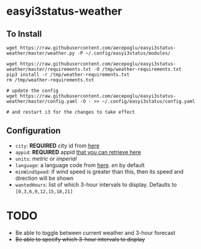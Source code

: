 # easyi3status-weather

## To Install

    wget https://raw.githubusercontent.com/aecepoglu/easyi3status-weather/master/weather.py -P ~/.config/easyi3status/modules/
    
    wget https://raw.githubusercontent.com/aecepoglu/easyi3status-weather/master/requirements.txt -O /tmp/weather-requirements.txt
    pip3 install -r /tmp/weather-requirements.txt
    rm /tmp/weather-requirements.txt
    
    # update the config
    wget https://raw.githubusercontent.com/aecepoglu/easyi3status-weather/master/config.yaml -O - >> ~/.config/easyi3status/config.yaml
    
    # and restart i3 for the changes to take effect


## Configuration

* `city`: **REQUIRED** city id from [here](http://openweathermap.org/help/city_list.txt)
* `appid`: **REQUIRED** appid [that you can retrieve here](http://openweathermap.org/appid)
* `units`: *metric* or *imperial*
* `language`: a language code from [here](http://openweathermap.org/forecast5#multi). *en* by default
* `minWindSpeed`: if wind speed is greater than this, then its speed and direction will be shown
* `wantedHours`: list of which 3-hour intervals to display. Defaults to `[0,3,6,9,12,15,18,21]`

# TODO

* Be able to toggle between current weather and 3-hour forecast
* ~~Be able to specify which 3-hour intervals to display~~
